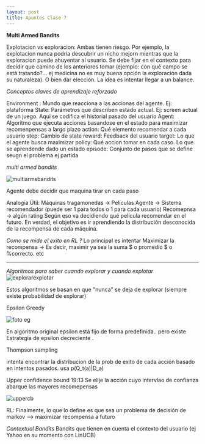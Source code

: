 ```yaml
---
layout: post
title: Apuntes Clase 7
---
```


**Multi Armed Bandits**




Explotacion vs exploracion: Ambas tienen riesgo. Por ejemplo, la explotacion nunca podria descubrir un nicho mejorn mientras que la exploracion puede ahuyentar al usuario. Se debe fijar en el contexto para decidir que camino de los anteriores tomar (ejemplo: con qué campo se está tratando?... ej medicina no es muy buena opción la exploración dada su naturaleza). O bien dar elección. La idea es intentar llegar a un balance.

*Conceptos claves de aprendizaje reforzado*

Environment : Mundo que reacciona a las accionas del agente. Ej: plataforma
State: Parámetros que describen estado actual. Ej: screen actual de un juego. Aqui se codifica el historial pasado del usuario
Agent: Algoritmo que ejecuta acciones basandose en el estado para maximizar recomenpensas a largo plazo
action: Qué elemento recomendar a cada usuario
step: Cambio de state
reward: Feedback del usuario
target:  Lo que el agente busca maximizar
policy: Qué accion tomar en cada caso. Lo que se aprendende dado un estado
episode: Conjunto de pasos que se define seugn el problema ej partida

*multi armed bandits*

![multiarmsbandits](https://user-images.githubusercontent.com/63074428/206888442-f48ab60e-e9ea-4a8e-845b-13ba974899ab.PNG)

Agente debe decidir que maquina tirar en cada paso

Analogía Útil:
Máquinas tragamonedas -> Películas
Agente -> Sistema recomendador (puede ser 1 para todos o 1 para cada usuario)
Recomepnsa -> algún rating
Según eso va decidiendo qué película recomendar en el futuro. En verdad, el objetivo es ir aprendiendo la distribución desconocida de la recompensa de cada máquina.

*Como se mide el exito en RL ?*
Lo principal es intentar Maximizar la recompensa -> Es decir, maximir ya sea la suma $ o promedio $ o %correcto. etc

----
*Algoritmos para saber cuando explorar y cuando explotar*
![explorarexplotar](https://user-images.githubusercontent.com/63074428/206888531-db2122f9-6f39-496c-9230-5d79bf2734ff.png)


Estos algoritmos se basan en que "nunca" se deja de explorar (siempre existe probabilidad de explorar)

Epsilon Greedy

![foto eg](https://user-images.githubusercontent.com/63074428/206888548-7b9539fd-1b64-4d1b-a855-f7fd33a4dc9d.PNG)

En algoritmo original epsilon está fijo de forma predefinida.. pero existe Estrategia de epsilon decreciente .


Thompson sampling 

intenta encontrar la distribucion de la prob de exito de cada acción basado en intentos pasados.
usa p(Q_t(a)|D_a)


Upper confidence bound 19:13
Se elije la acción cuyo intervlao de confianza abarque las mayores recomepensas 

![uppercb](https://user-images.githubusercontent.com/63074428/206888586-f860be24-3746-46d1-baa8-f51b74f68928.PNG)



RL:  Finalmente, lo que lo define es que sea un problema de decisión de markov --> maximizar recompensa a futuro


*Contextual Bandits*
Bandits que tienen en cuenta el contexto del usuario (ej Yahoo en su momento con LinUCB) 
